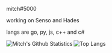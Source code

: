 mitch#5000

working on Senso and Hades

langs are go, py, js, c++ and c#

<img align="left" alt="Mitch's Github Statistics" src="https://github-readme-stats.vercel.app/api?username=behaviourist&show_icons=true&theme=dracula&include_all_commits=true" />

![Top Langs](https://github-readme-stats.vercel.app/api/top-langs/?username=behaviourist)
